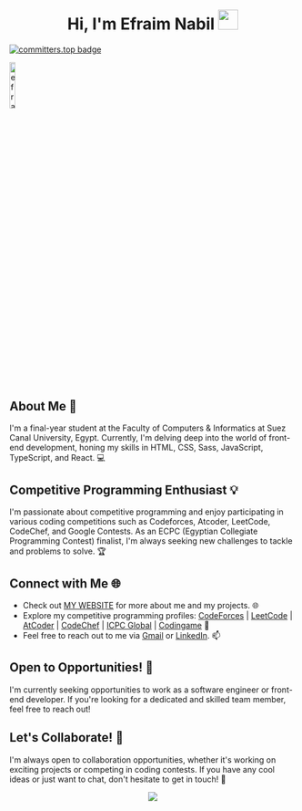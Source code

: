 <h1 align="center">Hi, I'm Efraim Nabil <img src="https://media.giphy.com/media/hvRJCLFzcasrR4ia7z/giphy.gif" width = "35"></h1>

[![committers.top badge](https://user-badge.committers.top/egypt/efraimnabil.svg)](https://user-badge.committers.top/egypt/efraimnabil)

<img src="https://komarev.com/ghpvc/?username=efraimnabil&label=Profile%20views&color=555555&labelColor=000000&style=for-the-badge" alt="efraimnabil" width=14.40%/>

## About Me 🌟

I'm a final-year student at the Faculty of Computers & Informatics at Suez Canal University, Egypt. Currently, I'm delving deep into the world of front-end development, honing my skills in HTML, CSS, Sass, JavaScript, TypeScript, and React. 💻

## Competitive Programming Enthusiast 💡

I'm passionate about competitive programming and enjoy participating in various coding competitions such as Codeforces, Atcoder, LeetCode, CodeChef, and Google Contests. As an ECPC (Egyptian Collegiate Programming Contest) finalist, I'm always seeking new challenges to tackle and problems to solve. 🏆

## Connect with Me 🌐

- Check out [MY WEBSITE](#) for more about me and my projects. 🌐
- Explore my competitive programming profiles: [CodeForces](https://codeforces.com/profile/Efraim_Nabil) | [LeetCode](https://leetcode.com/Efraim_Nabil/) | [AtCoder](https://atcoder.jp/users/Efraim_Nabil) | [CodeChef](https://www.codechef.com/users/efraim_nabil) | [ICPC Global](https://icpc.global/ICPCID/8YHX1F47QRPQ) | [Codingame](https://www.codingame.com/profile/ef2c86c37d1680b24973dc2e9dbe8b8f3559764) 🚀
- Feel free to reach out to me via [Gmail](mailto:efraimefefraim@gmail.com) or [LinkedIn](https://www.linkedin.com/in/efraimnabil/). 📫


## Open to Opportunities! 💼

I'm currently seeking opportunities to work as a software engineer or front-end developer. If you're looking for a dedicated and skilled team member, feel free to reach out!


## Let's Collaborate! 🤝

I'm always open to collaboration opportunities, whether it's working on exciting projects or competing in coding contests. If you have any cool ideas or just want to chat, don't hesitate to get in touch! 💬


<p align='center'>
  
  <img  src="https://github-readme-stats.vercel.app/api/top-langs/?username=efraimnabil&layout=compact&theme=radical&langs_count=8">

</p>
